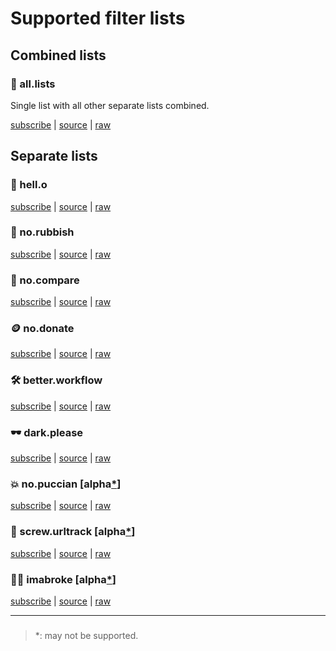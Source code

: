 # Supported filter lists

## Combined lists

### 💐 all.lists

Single list with all other separate lists combined.

[subscribe][all-lists-subscribe] | [source][all-lists-source] | [raw][all-lists-raw]

[all-lists-subscribe]: abp:subscribe?location=https://raw.githubusercontent.com/slavaleleka/webweb/master/dist/say/all.lists&title=say/all.lists
[all-lists-source]: https://github.com/slavaleleka/webweb/tree/master/say/dir.all.lists
[all-lists-raw]: https://raw.githubusercontent.com/slavaleleka/webweb/master/dist/say/all.lists

## Separate lists

### 🐣 hell.o

[subscribe][hell-o-subscribe] | [source][hell-o-source] | [raw][hell-o-raw]

[hell-o-subscribe]: abp:subscribe?location=https://raw.githubusercontent.com/slavaleleka/webweb/master/dist/say/hell.o&title=say/hell.o
[hell-o-source]: https://github.com/slavaleleka/webweb/tree/master/say/dir.hell.o
[hell-o-raw]: https://raw.githubusercontent.com/slavaleleka/webweb/master/dist/say/hell.o


### 🎩 no.rubbish

[subscribe][no-rubbish-subscribe] | [source][no-rubbish-source] | [raw][no-rubbish-raw]

[no-rubbish-subscribe]: abp:subscribe?location=https://raw.githubusercontent.com/slavaleleka/webweb/master/dist/say/no.rubbish&title=/say/no.rubbish
[no-rubbish-source]: https://github.com/slavaleleka/webweb/blob/master/say/dir.no.rubbish
[no-rubbish-raw]: https://raw.githubusercontent.com/slavaleleka/webweb/master/dist/say/no.rubbish


### 🧮 no.compare

[subscribe][no-compare-subscribe] | [source][no-compare-source] | [raw][no-compare-raw]

[no-compare-subscribe]: abp:subscribe?location=https://raw.githubusercontent.com/slavaleleka/webweb/master/say/no.compare&title=/say/no.compare
[no-compare-source]: https://github.com/slavaleleka/webweb/blob/master/say/no.compare
[no-compare-raw]: https://raw.githubusercontent.com/slavaleleka/webweb/master/say/no.compare


### 🪙 no.donate

[subscribe][no-donate-subscribe] | [source][no-donate-source] | [raw][no-donate-raw]

[no-donate-subscribe]: abp:subscribe?location=https://raw.githubusercontent.com/slavaleleka/webweb/master/say/no.donate&title=/say/no.donate
[no-donate-source]: https://github.com/slavaleleka/webweb/blob/master/say/no.donate
[no-donate-raw]: https://raw.githubusercontent.com/slavaleleka/webweb/master/say/no.donate


### 🛠️ better.workflow

[subscribe][better-workflow-subscribe] | [source][better-workflow-source] | [raw][better-workflow-raw]

[better-workflow-subscribe]: abp:subscribe?location=https://raw.githubusercontent.com/slavaleleka/webweb/master/dist/say/better.workflow&title=say/better.workflow
[better-workflow-source]: https://github.com/slavaleleka/webweb/blob/master/say/dir.better.workflow
[better-workflow-raw]: https://raw.githubusercontent.com/slavaleleka/webweb/master/dist/say/better.workflow


### 🕶 dark.please

[subscribe][dark-please-subscribe] | [source][dark-please-source] | [raw][dark-please-raw]

[dark-please-subscribe]: abp:subscribe?location=https://raw.githubusercontent.com/slavaleleka/webweb/master/dist/say/dark.please&title=say/dark.please
[dark-please-source]: https://github.com/slavaleleka/webweb/blob/master/say/dir.dark.please
[dark-please-raw]: https://raw.githubusercontent.com/slavaleleka/webweb/master/dist/say/dark.please

### 💥 no.puccian [alpha[*]]

[subscribe][no-puccian-subscribe] | [source][no-puccian-source] | [raw][no-puccian-raw]

[no-puccian-subscribe]: abp:subscribe?location=https://raw.githubusercontent.com/slavaleleka/webweb/master/dist/say/no.puccian&title=say/no.puccian
[no-puccian-source]: https://github.com/slavaleleka/webweb/blob/master/say/no.puccian
[no-puccian-raw]: https://raw.githubusercontent.com/slavaleleka/webweb/master/dist/say/no.puccian

### 🧽 screw.urltrack [alpha[*]]

[subscribe][screw-urltrack-subscribe] | [source][screw-urltrack-source] | [raw][screw-urltrack-raw]

[screw-urltrack-subscribe]: abp:subscribe?location=https://raw.githubusercontent.com/slavaleleka/webweb/master/say/screw.urltrack&title=/say/screw.urltrack
[screw-urltrack-source]: https://github.com/slavaleleka/webweb/blob/master/say/screw.urltrack
[screw-urltrack-raw]: https://raw.githubusercontent.com/slavaleleka/webweb/master/say/screw.urltrack


### 🏴‍☠️ imabroke [alpha[*]]

[subscribe][imabroke-subscribe] | [source][imabroke-source] | [raw][imabroke-raw]

[imabroke-subscribe]: abp:subscribe?location=https://raw.githubusercontent.com/slavaleleka/webweb/master/say/imabroke&title=/say/imabroke
[imabroke-source]: https://github.com/slavaleleka/webweb/blob/master/say/imabroke
[imabroke-raw]: https://raw.githubusercontent.com/slavaleleka/webweb/master/say/imabroke

* * *

### <a name="asterisk-one"></a>

> \*: may not be supported.

[*]: #asterisk-one "may not be supported"


<!-- <h3>once for all:</h3> -->

<!-- <a href="https://subscribe.adblockplus.org?location=https://raw.githubusercontent.com/slavaleleka/webweb/master/say/all.lists">💐 all.lists</a> -->

<!-- <h3>one by one:</h3> -->
